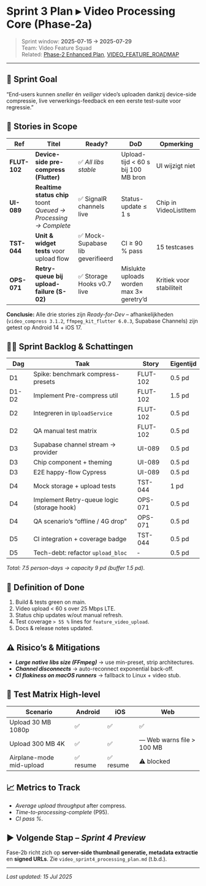 # Sprint 3 Plan ▸ Video Processing Core (Phase-2a)

> Sprint window: **2025-07-15 → 2025-07-29**  
> Team: Video Feature Squad  
> Related: [Phase-2 Enhanced Plan](video_phase2_enhanced_plan.md), [VIDEO_FEATURE_ROADMAP](../../roadmaps/video/VIDEO_FEATURE_ROADMAP.md)

---

## 🎯 Sprint Goal
“End-users kunnen _sneller_ én _veiliger_ video’s uploaden dankzij device-side compressie, live verwerkings-feedback en een eerste test-suite voor regressie.”

## 📝 Stories in Scope

| Ref | Titel | Ready? | DoD | Opmerking |
|----|-------|-------|-----|-----------|
| **FLUT-102** | **Device-side pre-compress (Flutter)** | ✅ _All libs stable_ | Upload-tijd < 60 s bij 100 MB bron | UI wijzigt niet |
| **UI-089** | **Realtime status chip** toont _Queued → Processing → Complete_ | ✅ SignalR channels live | Status-update ≤ 1 s | Chip in VideoListItem |
| **TST-044** | **Unit & widget tests** voor upload flow | ✅ Mock-Supabase lib geverifieerd | CI ≥ 90 % pass  | 15 testcases |
| **OPS-071** | **Retry-queue bij upload-failure (S-02)** | ✅ Storage Hooks v0.7 live | Mislukte uploads worden max 3× geretry’d | Kritiek voor stabiliteit |

**Conclusie:** Alle drie stories zijn _Ready-for-Dev_ – afhankelijkheden (`video_compress 3.1.2`, `ffmpeg_kit_flutter 6.0.3`, Supabase Channels) zijn getest op Android 14 + iOS 17.

## 👷‍♀️ Sprint Backlog & Schattingen

| Dag | Taak | Story | Eigentijd |
|----|------|-------|-----------|
| D1 | Spike: benchmark compress-presets | FLUT-102 | 0.5 pd |
| D1-D2 | Implement Pre-compress util | FLUT-102 | 1.5 pd |
| D2 | Integreren in `UploadService` | FLUT-102 | 0.5 pd |
| D2 | QA manual test matrix | FLUT-102 | 0.5 pd |
| D3 | Supabase channel stream → provider | UI-089 | 0.5 pd |
| D3 | Chip component + theming | UI-089 | 0.5 pd |
| D3 | E2E happy-flow Cypress | UI-089 | 0.5 pd |
| D4 | Mock storage + upload tests | TST-044 | 1 pd |
| D4 | Implement Retry-queue logic (storage hook) | OPS-071 | 0.5 pd |
| D4 | QA scenario’s “offline / 4G drop” | OPS-071 | 0.5 pd |
| D5 | CI integration + coverage badge | TST-044 | 0.5 pd |
| D5 | Tech-debt: refactor `upload_bloc` | ‑ | 0.5 pd |

_Total: 7.5 person-days → capacity 9 pd (buffer 1.5 pd)._

## 🔄 Definition of Done

1. Build & tests green on main.  
2. Video upload < 60 s over 25 Mbps LTE.  
3. Status chip updates w/out manual refresh.  
4. Test coverage `> 55 %` lines for `feature_video_upload`.  
5. Docs & release notes updated.

## ⚠️ Risico’s & Mitigations

- ***Large native libs size (FFmpeg)*** → use min-preset, strip architectures.
- ***Channel disconnects*** → auto-reconnect exponential back-off.
- ***CI flakiness on macOS runners*** → fallback to Linux + video stub.

## 🧪 Test Matrix High-level

| Scenario | Android | iOS | Web |
|----------|---------|-----|-----|
| Upload 30 MB 1080p | ✅ | ✅ | ✅ |
| Upload 300 MB 4K | ✅ | ✅ | — Web warns file > 100 MB |
| Airplane-mode mid-upload | ✅ resume | ✅ resume | ⚠️ blocked |

## 📈 Metrics to Track

- _Average upload throughput_ after compress.  
- _Time-to-processing-complete_ (P95).  
- _CI pass %_.

## ▶️ Volgende Stap – _Sprint 4 Preview_

Fase-2b richt zich op **server-side thumbnail generatie, metadata extractie** en **signed URLs**. Zie `video_sprint4_processing_plan.md` (t.b.d.).

---
_Last updated: 15 Jul 2025_